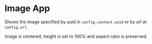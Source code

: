 # Image App

Shows the image specified by uuid in `config.content.uuid` or by url at `config.url`.

Image is centered, height is set to 100% and aspect ratio is preserved.
